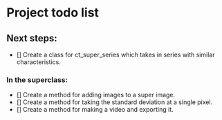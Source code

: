 # Project todo list

## Next steps:
- [] Create a class for ct_super_series which takes in series with similar characteristics.

### In the superclass:
- [] Create a method for adding images to a super image.
- [] Create a method for taking the standard deviation at a single pixel.
- [] Create a method for making a video and exporting it.

